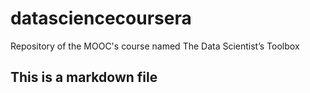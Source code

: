 # datasciencecoursera
Repository of the MOOC's course named The Data Scientist’s Toolbox

## This is a markdown file
